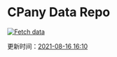 # CPany Data Repo

[![Fetch data](https://github.com/yjl9903/CPany/actions/workflows/fetch.yml/badge.svg)](https://github.com/yjl9903/CPany/actions/workflows/fetch.yml)

<!-- START_SECTION: update_time -->
更新时间：[2021-08-16 16:10](https://www.timeanddate.com/worldclock/fixedtime.html?msg=Fetch+data&iso=20210816T161048&p1=237)
<!-- END_SECTION: update_time -->
